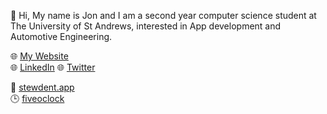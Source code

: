 👋 Hi, My name is Jon and I am a second year computer science student at The University of St Andrews, interested in App development and Automotive Engineering.

🌐 [My Website](https://jdph1.host.cs.st-andrews.ac.uk/)  
🌐 [LinkedIn](https://www.linkedin.com/in/mrjonhudson)
🌐 [Twitter](https://twitter.com/mrjonhudson)  

🍲 [stewdent.app](https://stewdent.app/)  
🕒 [fiveoclock](https://fiveoclock-62362.web.app/#/)
